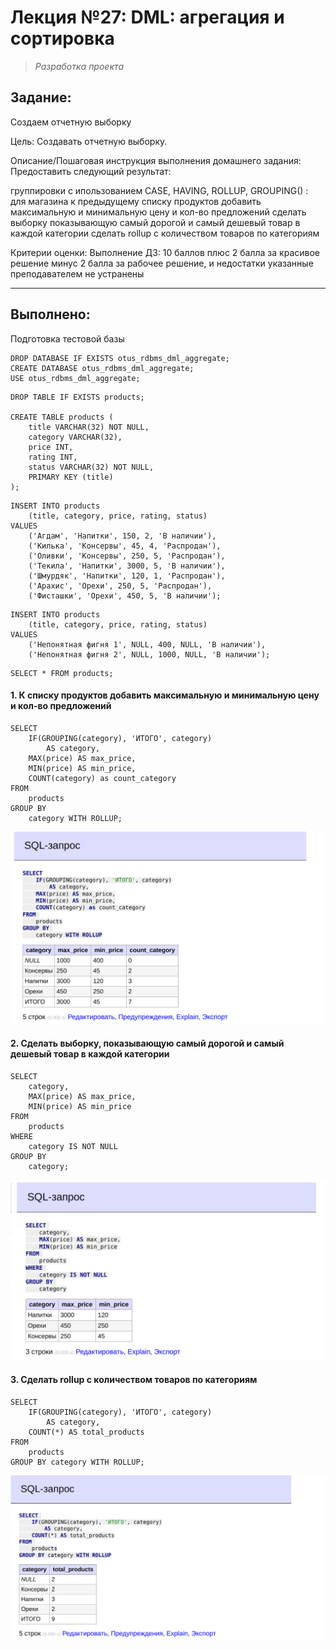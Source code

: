 # **Лекция №27: DML: агрегация и сортировка**
> _Разработка проекта_

## **Задание:**
Создаем отчетную выборку

Цель:
Создавать отчетную выборку.

Описание/Пошаговая инструкция выполнения домашнего задания:
Предоставить следующий результат:

группировки с ипользованием CASE, HAVING, ROLLUP, GROUPING() :
для магазина к предыдущему списку продуктов добавить максимальную и минимальную цену и кол-во предложений
сделать выборку показывающую самый дорогой и самый дешевый товар в каждой категории
сделать rollup с количеством товаров по категориям

Критерии оценки:
Выполнение ДЗ: 10 баллов
плюс 2 балла за красивое решение
минус 2 балла за рабочее решение, и недостатки указанные преподавателем не устранены

---

## **Выполнено:**

Подготовка тестовой базы

```mysql
DROP DATABASE IF EXISTS otus_rdbms_dml_aggregate;
CREATE DATABASE otus_rdbms_dml_aggregate;
USE otus_rdbms_dml_aggregate;
```
```mysql
DROP TABLE IF EXISTS products;

CREATE TABLE products (
    title VARCHAR(32) NOT NULL,
    category VARCHAR(32),
    price INT,
    rating INT,
    status VARCHAR(32) NOT NULL,
    PRIMARY KEY (title)
);
```

```mysql
INSERT INTO products
    (title, category, price, rating, status)
VALUES
    ('Агдам', 'Напитки', 150, 2, 'В наличии'),
    ('Килька', 'Консервы', 45, 4, 'Распродан'),
    ('Оливки', 'Консервы', 250, 5, 'Распродан'),
    ('Текила', 'Напитки', 3000, 5, 'В наличии'),
    ('Шмурдяк', 'Напитки', 120, 1, 'Распродан'),
    ('Арахис', 'Орехи', 250, 5, 'Распродан'),
    ('Фисташки', 'Орехи', 450, 5, 'В наличии');
```

```mysql
INSERT INTO products
    (title, category, price, rating, status)
VALUES
    ('Непонятная фигня 1', NULL, 400, NULL, 'В наличии'),
    ('Непонятная фигня 2', NULL, 1000, NULL, 'В наличии');
```

```mysql
SELECT * FROM products;
```

#### 1. К списку продуктов добавить максимальную и минимальную цену и кол-во предложений

```
SELECT
    IF(GROUPING(category), 'ИТОГО', category)
        AS category,
    MAX(price) AS max_price,
    MIN(price) AS min_price,
    COUNT(category) as сount_category
FROM 
    products
GROUP BY 
    category WITH ROLLUP;
```
![img_3.png](img_3.png)

#### 2. Сделать выборку, показывающую самый дорогой и самый дешевый товар в каждой категории

```
SELECT 
    category,
    MAX(price) AS max_price,
    MIN(price) AS min_price
FROM 
    products
WHERE 
    category IS NOT NULL
GROUP BY 
    category;
```
![img_1.png](img_1.png)

#### 3. Сделать rollup с количеством товаров по категориям

```
SELECT 
    IF(GROUPING(category), 'ИТОГО', category)
        AS category,
    COUNT(*) AS total_products
FROM 
    products
GROUP BY category WITH ROLLUP;
```

![img_2.png](img_2.png)